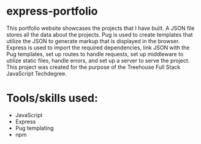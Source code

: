 # express-portfolio

This portfolio website showcases the projects that I have built. A JSON file stores all the data about the projects. Pug is used to create templates that utilize the JSON to generate markup that is displayed in the browser. Express is used to import the required dependencies, link JSON with the Pug templates, set up routes to handle requests, set up middleware to utilize static files, handle errors, and set up a server to serve the project. This project was created for the purpose of the Treehouse Full Stack JavaScript Techdegree.

# Tools/skills used:
<ul>
 <li>JavaScript</li>
 <li>Express</li>
 <li>Pug templating</li>
 <li>npm</li>
</ul>
